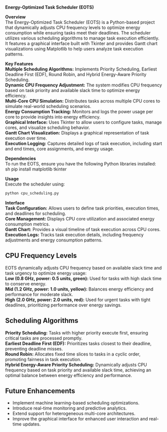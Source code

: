 **Energy-Optimized Task Scheduler (EOTS)**  

**Overview**  
The Energy-Optimized Task Scheduler (EOTS) is a Python-based project that dynamically adjusts CPU frequency levels to optimize energy consumption while ensuring tasks meet their deadlines. The scheduler utilizes various scheduling algorithms to manage task execution efficiently. It features a graphical interface built with Tkinter and provides Gantt chart visualizations using Matplotlib to help users analyze task execution patterns.  

**Key Features**  
**Multiple Scheduling Algorithms:** Implements Priority Scheduling, Earliest Deadline First (EDF), Round Robin, and Hybrid Energy-Aware Priority Scheduling.  
**Dynamic CPU Frequency Adjustment:** The system modifies CPU frequency based on task priority and available slack time to optimize energy efficiency.  
**Multi-Core CPU Simulation:** Distributes tasks across multiple CPU cores to simulate real-world scheduling scenarios.  
**Energy Consumption Tracking:** Monitors and logs the power usage per core to provide insights into energy efficiency.  
**Graphical Interface:** Uses Tkinter to allow users to configure tasks, manage cores, and visualize scheduling behavior.  
**Gantt Chart Visualization:** Displays a graphical representation of task execution over time.  
**Execution Logging:** Captures detailed logs of task execution, including start and end times, core assignments, and energy usage.  

**Dependencies**  
To run the EOTS, ensure you have the following Python libraries installed:  
sh
pip install matplotlib tkinter
  

**Usage**  
Execute the scheduler using:  
```sh
python cpu_scheduling.py
```  

**Interface**  
**Task Configuration:** Allows users to define task priorities, execution times, and deadlines for scheduling.  
**Core Management:** Displays CPU core utilization and associated energy consumption metrics.  
**Gantt Chart:** Provides a visual timeline of task execution across CPU cores.  
**Execution Logs:** Tracks task execution details, including frequency adjustments and energy consumption patterns.  

## **CPU Frequency Levels**  
EOTS dynamically adjusts CPU frequency based on available slack time and task urgency to optimize energy usage:  
**Low (0.8 GHz, power: 0.5 units, green):** Used for tasks with high slack time to conserve energy.  
**Mid (1.2 GHz, power: 1.0 units, yellow):** Balances energy efficiency and performance for moderate slack.  
**High (2.0 GHz, power: 2.0 units, red):** Used for urgent tasks with tight deadlines, prioritizing performance over energy savings.  

## **Scheduling Algorithms**  
**Priority Scheduling:** Tasks with higher priority execute first, ensuring critical tasks are processed promptly.  
**Earliest Deadline First (EDF):** Prioritizes tasks closest to their deadline, preventing deadline misses.  
**Round Robin:** Allocates fixed time slices to tasks in a cyclic order, promoting fairness in task execution.  
**Hybrid Energy-Aware Priority Scheduling:** Dynamically adjusts CPU frequency based on task priority and available slack time, achieving an optimal balance between energy efficiency and performance.  

## **Future Enhancements**  
- Implement machine learning-based scheduling optimizations.  
- Introduce real-time monitoring and predictive analytics.  
- Extend support for heterogeneous multi-core architectures.  
- Improve the graphical interface for enhanced user interaction and real-time updates.  


